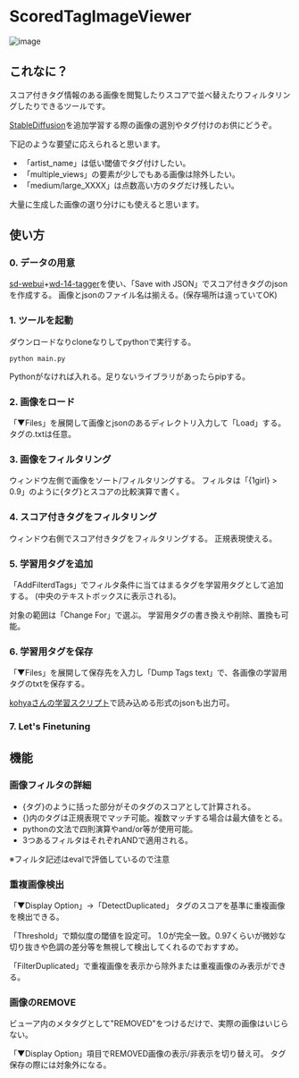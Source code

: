 # ScoredTagImageViewer
![image](https://user-images.githubusercontent.com/128471860/226951063-24f5b25d-4492-460f-bafa-2f09e3ff8029.png)

## これなに？
スコア付きタグ情報のある画像を閲覧したりスコアで並べ替えたりフィルタリングしたりできるツールです。

[StableDiffusion](https://github.com/CompVis/stable-diffusion)を追加学習する際の画像の選別やタグ付けのお供にどうぞ。

下記のような要望に応えられると思います。
* 「artist_name」は低い閾値でタグ付けしたい。
* 「multiple_views」の要素が少しでもある画像は除外したい。
* 「medium/large_XXXX」は点数高い方のタグだけ残したい。


大量に生成した画像の選り分けにも使えると思います。

## 使い方
### 0. データの用意
[sd-webui](https://github.com/AUTOMATIC1111/stable-diffusion-webui)+[wd-14-tagger](https://github.com/toriato/stable-diffusion-webui-wd14-tagger)を使い、「Save with JSON」でスコア付きタグのjsonを作成する。
画像とjsonのファイル名は揃える。(保存場所は違っていてOK)

### 1. ツールを起動
ダウンロードなりcloneなりしてpythonで実行する。

`python main.py`

Pythonがなければ入れる。足りないライブラリがあったらpipする。

### 2. 画像をロード
「▼Files」を展開して画像とjsonのあるディレクトリ入力して「Load」する。
タグの.txtは任意。

### 3. 画像をフィルタリング
ウィンドウ左側で画像をソート/フィルタリングする。
フィルタは「{1girl} > 0.9」のように{タグ}とスコアの比較演算で書く。

### 4. スコア付きタグをフィルタリング
ウィンドウ右側でスコア付きタグをフィルタリングする。
正規表現使える。

### 5. 学習用タグを追加
「AddFilterdTags」でフィルタ条件に当てはまるタグを学習用タグとして追加する。
(中央のテキストボックスに表示される)。

対象の範囲は「Change For」で選ぶ。
学習用タグの書き換えや削除、置換も可能。


### 6. 学習用タグを保存
「▼Files」を展開して保存先を入力し「Dump Tags text」で、各画像の学習用タグのtxtを保存する。

[kohyaさんの学習スクリプト](https://github.com/kohya-ss/sd-scripts)で読み込める形式のjsonも出力可。

### 7. Let's Finetuning


## 機能
### 画像フィルタの詳細
* {タグ}のように括った部分がそのタグのスコアとして計算される。
* {}内のタグは正規表現でマッチ可能。複数マッチする場合は最大値をとる。
* pythonの文法で四則演算やand/or等が使用可能。
* 3つあるフィルタはそれぞれANDで適用される。

※フィルタ記述はevalで評価しているので注意

### 重複画像検出
「▼Display Option」→「DetectDuplicated」
タグのスコアを基準に重複画像を検出できる。

「Threshold」で類似度の閾値を設定可。
1.0が完全一致。0.97くらいが微妙な切り抜きや色調の差分等を無視して検出してくれるのでおすすめ。

「FilterDuplicated」で重複画像を表示から除外または重複画像のみ表示ができる。

### 画像のREMOVE
ビューア内のメタタグとして"REMOVED"をつけるだけで、実際の画像はいじらない。

「▼Display Option」項目でREMOVED画像の表示/非表示を切り替え可。
タグ保存の際には対象外になる。
